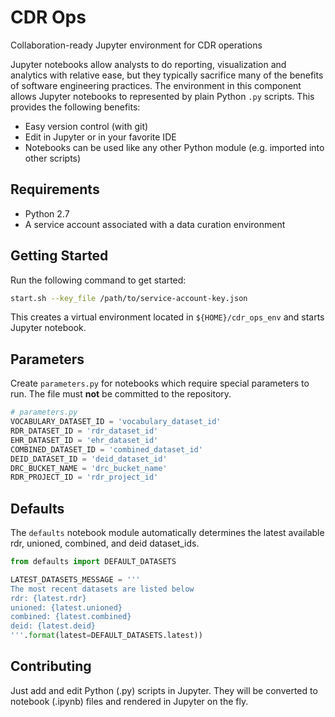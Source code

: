 # CDR Ops

Collaboration-ready Jupyter environment for CDR operations
 
Jupyter notebooks allow analysts to do reporting, visualization and analytics with relative ease, but they typically 
sacrifice many of the benefits of software engineering practices. The environment in this component allows Jupyter
notebooks to represented by plain Python `.py` scripts. This provides the following benefits: 

 * Easy version control (with git)
 * Edit in Jupyter or in your favorite IDE 
 * Notebooks can be used like any other Python module (e.g. imported into other scripts)

## Requirements

 * Python 2.7
 * A service account associated with a data curation environment 

## Getting Started

Run the following command to get started:

```bash
start.sh --key_file /path/to/service-account-key.json
```

This creates a virtual environment located in `${HOME}/cdr_ops_env` and starts Jupyter notebook.

## Parameters

Create `parameters.py` for notebooks which require special parameters to run. The file must **not** be committed to the repository.

```python
# parameters.py
VOCABULARY_DATASET_ID = 'vocabulary_dataset_id'
RDR_DATASET_ID = 'rdr_dataset_id'
EHR_DATASET_ID = 'ehr_dataset_id'
COMBINED_DATASET_ID = 'combined_dataset_id'
DEID_DATASET_ID = 'deid_dataset_id'
DRC_BUCKET_NAME = 'drc_bucket_name'
RDR_PROJECT_ID = 'rdr_project_id'
```

## Defaults

The `defaults` notebook module automatically determines the latest available rdr, unioned, combined, and deid dataset_ids.

```python
from defaults import DEFAULT_DATASETS

LATEST_DATASETS_MESSAGE = '''
The most recent datasets are listed below
rdr: {latest.rdr}
unioned: {latest.unioned}
combined: {latest.combined}
deid: {latest.deid}
'''.format(latest=DEFAULT_DATASETS.latest))
``` 

## Contributing

Just add and edit Python (.py) scripts in Jupyter. They will be converted to notebook (.ipynb) files and rendered in Jupyter on the fly. 
